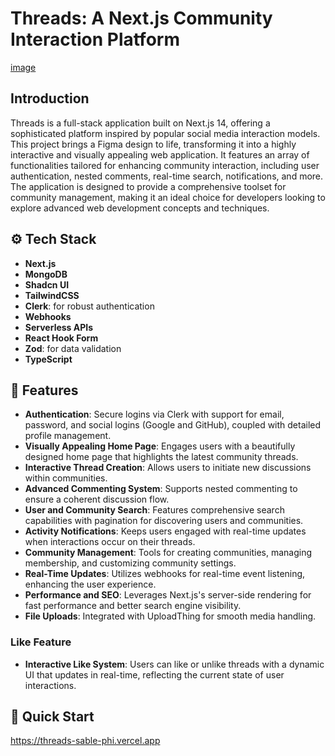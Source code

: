 # Threads: A Next.js Community Interaction Platform
[image ](./public/assets/introduction.png)
## Introduction

Threads is a full-stack application built on Next.js 14, offering a sophisticated platform inspired by popular social media interaction models. This project brings a Figma design to life, transforming it into a highly interactive and visually appealing web application. It features an array of functionalities tailored for enhancing community interaction, including user authentication, nested comments, real-time search, notifications, and more. The application is designed to provide a comprehensive toolset for community management, making it an ideal choice for developers looking to explore advanced web development concepts and techniques.

## ⚙️ Tech Stack

- **Next.js**
- **MongoDB**
- **Shadcn UI**
- **TailwindCSS**
- **Clerk**: for robust authentication
- **Webhooks**
- **Serverless APIs**
- **React Hook Form**
- **Zod**: for data validation
- **TypeScript**

## 🔋 Features

- **Authentication**: Secure logins via Clerk with support for email, password, and social logins (Google and GitHub), coupled with detailed profile management.
- **Visually Appealing Home Page**: Engages users with a beautifully designed home page that highlights the latest community threads.
- **Interactive Thread Creation**: Allows users to initiate new discussions within communities.
- **Advanced Commenting System**: Supports nested commenting to ensure a coherent discussion flow.
- **User and Community Search**: Features comprehensive search capabilities with pagination for discovering users and communities.
- **Activity Notifications**: Keeps users engaged with real-time updates when interactions occur on their threads.
- **Community Management**: Tools for creating communities, managing membership, and customizing community settings.
- **Real-Time Updates**: Utilizes webhooks for real-time event listening, enhancing the user experience.
- **Performance and SEO**: Leverages Next.js's server-side rendering for fast performance and better search engine visibility.
- **File Uploads**: Integrated with UploadThing for smooth media handling.

### Like Feature
- **Interactive Like System**: Users can like or unlike threads with a dynamic UI that updates in real-time, reflecting the current state of user interactions.

## 🤸 Quick Start
https://threads-sable-phi.vercel.app
